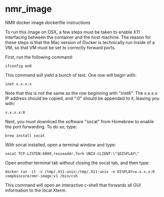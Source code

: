 # nmr_image
NMR docker image dockerfile instructions


To run this image on OSX, a few steps must be taken to enable X11 interfacing between the container and the host machine.  The reason for these steps is that the Mac version of Docker is technically run inside of a VM, so that VM must be set to correctly forward ports.

First, run the following command:

  `ifconfig en0`

This command will yield a bunch of text.  One row will begin with:

  `inet x.x.x.x`  

Note that this is not the same as the row beginning with "inet6".  The x.x.x.x IP address should be copied, and ":0" should be appended to it, leaving you with:

  `x.x.x.x:0`

Next, you must download the software "socat" from Homebrew to enable the port forwarding.  To do so, type:

  `brew install socat`
  
With socat installed, open a terminal window and type:

  `socat TCP-LISTEN:6000,reuseaddr,fork UNIX-CLIENT:\"$DISPLAY\"`
  
Open another terminal tab without closing the socat tab, and then type:

`docker run -it -v /tmp/.X11-unix:/tmp/.X11-unix -e DISPLAY=x.x.x.x:0 compbiocore/nmr-image:v1 /bin/csh`

This command will open an interactive c-shell that forwards all GUI information to the local Xterm.
